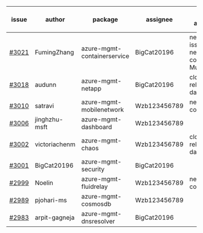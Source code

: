 | issue | author | package | assignee | bot advice | created date of issue | target release date | date from target |
| ------ | ------ | ------ | ------ | ------ | ------ | ------ | :-----: |
| [#3021](https://github.com/Azure/sdk-release-request/issues/3021) | FumingZhang | azure-mgmt-containerservice | BigCat20196 | new issue. new comment. MultiAPI | 07-21 | 07-25 |  |
| [#3018](https://github.com/Azure/sdk-release-request/issues/3018) | audunn | azure-mgmt-netapp | BigCat20196 | close to release date.  | 07-20 | 07-22 | 0 |
| [#3010](https://github.com/Azure/sdk-release-request/issues/3010) | satravi | azure-mgmt-mobilenetwork | Wzb123456789 | new comment. | 07-19 | 07-27 |  |
| [#3006](https://github.com/Azure/sdk-release-request/issues/3006) | jinghzhu-msft | azure-mgmt-dashboard | Wzb123456789 |  | 07-19 | 08-08 |  |
| [#3002](https://github.com/Azure/sdk-release-request/issues/3002) | victoriachenm | azure-mgmt-chaos | Wzb123456789 | close to release date.  | 07-18 | 07-20 | -1 |
| [#3001](https://github.com/Azure/sdk-release-request/issues/3001) | BigCat20196 | azure-mgmt-security | BigCat20196 |  | 07-18 | 08-01 |  |
| [#2999](https://github.com/Azure/sdk-release-request/issues/2999) | Noelin | azure-mgmt-fluidrelay | Wzb123456789 | new comment. | 07-14 | 08-01 |  |
| [#2989](https://github.com/Azure/sdk-release-request/issues/2989) | pjohari-ms | azure-mgmt-cosmosdb | Wzb123456789 |  | 07-12 | 07-25 |  |
| [#2983](https://github.com/Azure/sdk-release-request/issues/2983) | arpit-gagneja | azure-mgmt-dnsresolver | BigCat20196 |  | 07-05 | 09-30 |  |
